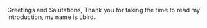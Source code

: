 Greetings and Salutations,
Thank you for taking the time to read my introduction, my name is Lbird.

<!---
L2006Bird/L2006Bird is a ✨ special ✨ repository because its `README.md` (this file) appears on your GitHub profile.
You can click the Preview link to take a look at your changes.
--->

